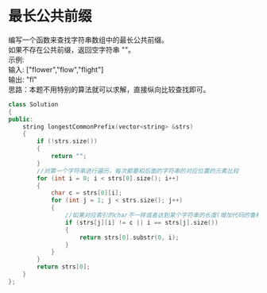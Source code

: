 # 最长公共前缀
编写一个函数来查找字符串数组中的最长公共前缀。<br>
如果不存在公共前缀，返回空字符串 ""。<br>
示例:<br>
输入: ["flower","flow","flight"]<br>
输出: "fl" <br>
思路：本题不用特别的算法就可以求解，直接纵向比较查找即可。
``` cpp
class Solution
{
public:
    string longestCommonPrefix(vector<string> &strs)
    {
        if (!strs.size())
        {
            return "";
        }
        //对第一个字符串进行遍历，每次都要和后面的字符串的对应位置的元素比较
        for (int i = 0; i < strs[0].size(); i++)
        {
            char c = strs[0][i];
            for (int j = 1; j < strs.size(); j++)
            {
                //如果对应索引的char不一样或者达到某个字符串的长度(增加代码的鲁棒性)，返回
                if (strs[j][i] != c || i == strs[j].size())
                {
                    return strs[0].substr(0, i);
                }
            }
        }
        return strs[0];
    }
};
```
